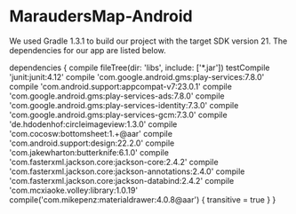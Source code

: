 # MaraudersMap-Android

We used Gradle 1.3.1 to build our project with the target SDK version 21. The dependencies for our app are listed below.

dependencies {
    compile fileTree(dir: 'libs', include: ['*.jar'])
    testCompile 'junit:junit:4.12'
    compile 'com.google.android.gms:play-services:7.8.0'
    compile 'com.android.support:appcompat-v7:23.0.1'
    compile 'com.google.android.gms:play-services-ads:7.8.0'
    compile 'com.google.android.gms:play-services-identity:7.3.0'
    compile 'com.google.android.gms:play-services-gcm:7.3.0'
    compile 'de.hdodenhof:circleimageview:1.3.0'
    compile 'com.cocosw:bottomsheet:1.+@aar'
    compile 'com.android.support:design:22.2.0'
    compile 'com.jakewharton:butterknife:6.1.0'
    compile 'com.fasterxml.jackson.core:jackson-core:2.4.2'
    compile 'com.fasterxml.jackson.core:jackson-annotations:2.4.0'
    compile 'com.fasterxml.jackson.core:jackson-databind:2.4.2'
    compile 'com.mcxiaoke.volley:library:1.0.19'
    compile('com.mikepenz:materialdrawer:4.0.8@aar') {
        transitive = true
    }
}
